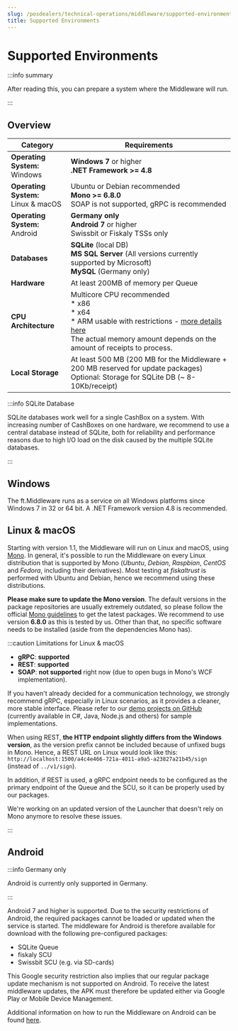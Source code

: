 ```yaml
---
slug: /posdealers/technical-operations/middleware/supported-environments
title: Supported Environments
---
```

# Supported Environments

:::info summary

After reading this, you can prepare a system where the Middleware will run.

:::

## Overview

| Category                                   | Requirements                                           |
| ------------------------------------------ | ------------------------------------------------------ |
| **Operating System:** <br /> Windows        | **Windows 7** or higher <br />**.NET Framework >= 4.8** |
| **Operating System:** <br /> Linux & macOS  | Ubuntu or Debian recommended<br />**Mono >= 6.8.0**<br />SOAP is not supported, gRPC is recommended |
| **Operating System:** <br /> Android        | **Germany only**<br />**Android 7** or higher<br />Swissbit or Fiskaly TSSs only |
| **Databases**                         | **SQLite** (local DB)<br />**MS SQL Server** (All versions currently supported by Microsoft)<br />**MySQL** (Germany only) |
| **Hardware**                          | At least 200MB of memory per Queue<br/> |
|**CPU Architecture**                   | Multicore CPU recommended <br /> * x86 <br/> * x64 <br/> * ARM usable with restrictions - [more details here](https://docs.fiskaltrust.cloud/docs/poscreators/middleware-doc/general/operation-modes#arm-processor) <br />The actual memory amount depends on the amount of receipts to process. |
| **Local Storage**                     | At least 500 MB (200 MB for the Middleware + 200 MB reserved for update packages)<br />Optional: Storage for SQLite DB (~ 8-10Kb/receipt) |

:::info SQLite Database

SQLite databases work well for a single CashBox on a system. With increasing number of CashBoxes on one hardware, we recommend to use a central database instead of SQLite, both for reliability and performance reasons due to high I/O load on the disk caused by the multiple SQLite databases.

:::

## Windows

The ft.Middleware runs as a service on all Windows platforms since Windows 7 in 32 or 64 bit. 
A .NET Framework version 4.8 is recommended.

## Linux & macOS
Starting with version 1.1, the Middleware will run on Linux and macOS, using [Mono](https://www.mono-project.com/). In general, it's possible to run the Middleware on every Linux distribution that is supported by Mono (_Ubuntu_, _Debian_, _Raspbian_, _CentOS_ and _Fedora_, including their derivatives). Most testing at _fiskaltrust_ is performed with Ubuntu and Debian, 
hence we recommend using these distributions.

**Please make sure to update the Mono version**. The default versions in the package repositories are usually extremely outdated, so please follow the official [Mono guidelines](https://www.mono-project.com/download/stable/#download-lin-ubuntu) to get the latest packages. We recommend to use version **6.8.0** as this is tested by us. Other than that, no specific software needs to be installed (aside from the dependencies Mono has).

:::caution Limitations for Linux & macOS

- **gRPC**: **supported** 
- **REST**: **supported** 
- **SOAP**: **not supported** right now (due to open bugs in Mono's WCF implementation).

If you haven't already decided for a communication technology, we strongly recommend gRPC, especially in Linux scenarios, as it provides a cleaner, more stable interface. Please refer to our [demo projects on GitHub](https://github.com/fiskaltrust?q=demo&type=all&language=&sort=) (currently available in C#, Java, Node.js and others) for sample implementations.

When using REST, **the HTTP endpoint slightly differs from the Windows version**, as the version prefix cannot be included because of unfixed bugs in Mono. Hence, a REST URL on Linux would look like this: `http://localhost:1500/a4c4e466-721a-4011-a9a5-a23827a21b45/sign` (instead of `../v1/sign`).

In addition, if REST is used, a gRPC endpoint needs to be configured as the primary endpoint of the Queue and the SCU, so it can be properly used by our packages.

We're working on an updated version of the Launcher that doesn't rely on Mono anymore to resolve these issues.

:::

## Android

:::info Germany only

Android is currently only supported in Germany.

:::

Android 7 and higher is supported. Due to the security restrictions of Android, the required packages cannot be loaded or updated when the service is started. The middleware for Android is therefore available for download with the following pre-configured packages:

- SQLite Queue
- fiskaly SCU
- Swissbit SCU (e.g. via SD-cards)

This Google security restriction also implies that our regular package update mechanism is not supported on Android. To receive the latest middleware updates, the APK must therefore be updated either via Google Play or Mobile Device Management.

Additional information on how to run the Middleware on Android can be found [here](https://github.com/fiskaltrust/middleware-demo-android).
